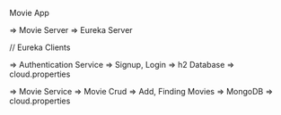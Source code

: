 Movie App


=> Movie Server => Eureka Server


// Eureka Clients

=> Authentication Service => Signup, Login  => h2 Database => cloud.properties

=> Movie Service =>  Movie Crud => Add, Finding Movies => MongoDB  => cloud.properties
